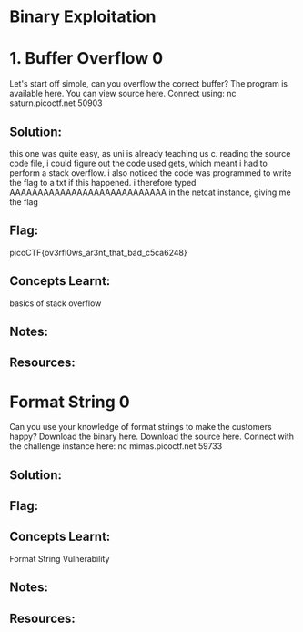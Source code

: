 # Binary Exploitation

# 1. Buffer Overflow 0
Let's start off simple, can you overflow the correct buffer? The program is available here. You can view source here.
Connect using:
nc saturn.picoctf.net 50903

## Solution:
this one was quite easy, as uni is already teaching us c. reading the source code file, i could figure out the code used gets, which meant i had to perform a stack overflow. i also noticed the code was programmed to write the flag to a txt if this happened. i therefore typed AAAAAAAAAAAAAAAAAAAAAAAAAAAA in the netcat instance, giving me the flag

## Flag: 
picoCTF{ov3rfl0ws_ar3nt_that_bad_c5ca6248}

## Concepts Learnt: 
basics of stack overflow

## Notes:

## Resources: 

# Format String 0
Can you use your knowledge of format strings to make the customers happy?
Download the binary here.
Download the source here.
Connect with the challenge instance here:
nc mimas.picoctf.net 59733

## Solution:

## Flag: 

## Concepts Learnt: 
Format String Vulnerability
## Notes:

## Resources: